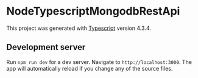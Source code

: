 # NodeTypescriptMongodbRestApi

This project was generated with [Typescript](https://www.typescriptlang.org/) version 4.3.4.

## Development server

Run `npm run dev` for a dev server. Navigate to `http://localhost:3000`. The app will automatically reload if you change any of the source files.
